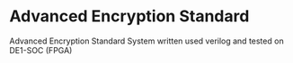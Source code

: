# Advanced Encryption Standard
Advanced Encryption Standard System written used verilog and tested on DE1-SOC (FPGA)
